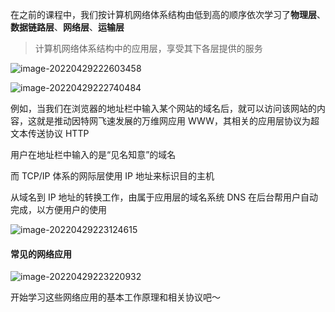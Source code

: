 在之前的课程中，我们按计算机网络体系结构由低到高的顺序依次学习了**物理层**、**数据链路层**、**网络层**、**运输层**

> 计算机网络体系结构中的应用层，享受其下各层提供的服务

![image-20220429222603458](https://aliyun-oss-lpj.oss-cn-qingdao.aliyuncs.com/images/by-picgo/image-20220429222603458.png)

![image-20220429222740484](https://aliyun-oss-lpj.oss-cn-qingdao.aliyuncs.com/images/by-picgo/image-20220429222740484.png)

例如，当我们在浏览器的地址栏中输入某个网站的域名后，就可以访问该网站的内容，这就是推动因特网飞速发展的万维网应用 WWW，其相关的应用层协议为超文本传送协议 HTTP

用户在地址栏中输入的是“见名知意”的域名

而 TCP/IP 体系的网际层使用 IP 地址来标识目的主机

从域名到 IP 地址的转换工作，由属于应用层的域名系统 DNS 在后台帮用户自动完成，以方便用户的使用

![image-20220429223124615](https://aliyun-oss-lpj.oss-cn-qingdao.aliyuncs.com/images/by-picgo/image-20220429223124615.png)

#### 常见的网络应用

![image-20220429223220932](https://aliyun-oss-lpj.oss-cn-qingdao.aliyuncs.com/images/by-picgo/image-20220429223220932.png)

开始学习这些网络应用的基本工作原理和相关协议吧～
